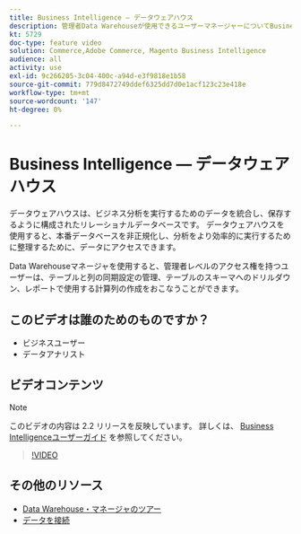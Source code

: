 ```yaml
---
title: Business Intelligence — データウェアハウス
description: 管理者Data Warehouseが使用できるユーザーマネージャーについてBusiness Intelligenceします。
kt: 5729
doc-type: feature video
solution: Commerce,Adobe Commerce, Magento Business Intelligence
audience: all
activity: use
exl-id: 9c266205-3c04-400c-a94d-e3f9818e1b58
source-git-commit: 779d8472749ddef6325dd7d0e1acf123c23e418e
workflow-type: tm+mt
source-wordcount: '147'
ht-degree: 0%

---
```


# Business Intelligence — データウェアハウス

データウェアハウスは、ビジネス分析を実行するためのデータを統合し、保存するように構成されたリレーショナルデータベースです。 データウェアハウスを使用すると、本番データベースを非正規化し、分析をより効率的に実行するために整理するために、データにアクセスできます。

Data Warehouseマネージャを使用すると、管理者レベルのアクセス権を持つユーザーは、テーブルと列の同期設定の管理、テーブルのスキーマへのドリルダウン、レポートで使用する計算列の作成をおこなうことができます。

## このビデオは誰のためのものですか？

- ビジネスユーザー
- データアナリスト

## ビデオコンテンツ

>[!NOTE]
>
>このビデオの内容は 2.2 リリースを反映しています。 詳しくは、 [Business Intelligenceユーザーガイド](https://docs.magento.com/mbi/) を参照してください。

>[!VIDEO](https://video.tv.adobe.com/v/35984?quality=12&learn=on)

## その他のリソース

- [Data Warehouse・マネージャのツアー](https://docs.magento.com/mbi/data-analyst/data-warehouse-mgr/tour-dwm.html)
- [データを接続](https://docs.magento.com/mbi/data-analyst/importing-data/connecting-data/connecting-data.html)

